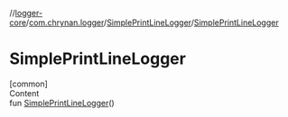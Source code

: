 //[logger-core](../../../index.md)/[com.chrynan.logger](../index.md)/[SimplePrintLineLogger](index.md)/[SimplePrintLineLogger](-simple-print-line-logger.md)



# SimplePrintLineLogger  
[common]  
Content  
fun [SimplePrintLineLogger](-simple-print-line-logger.md)()  



